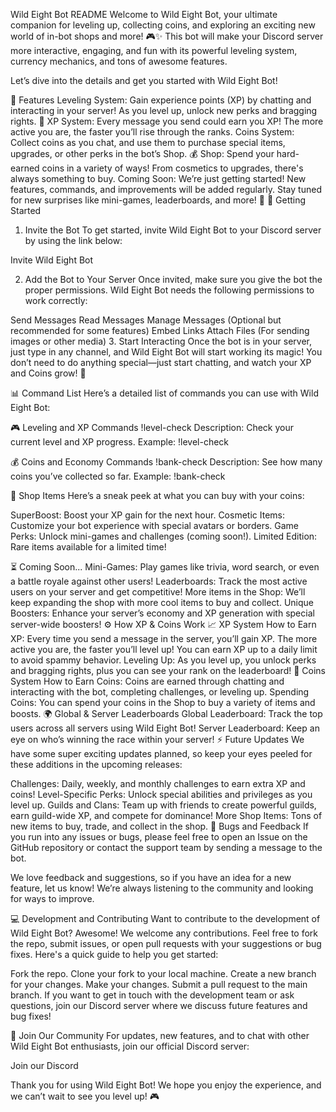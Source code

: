 Wild Eight Bot README
Welcome to Wild Eight Bot, your ultimate companion for leveling up, collecting coins, and exploring an exciting new world of in-bot shops and more! 🎮✨ This bot will make your Discord server more interactive, engaging, and fun with its powerful leveling system, currency mechanics, and tons of awesome features.

Let’s dive into the details and get you started with Wild Eight Bot!

🌟 Features
Leveling System: Gain experience points (XP) by chatting and interacting in your server! As you level up, unlock new perks and bragging rights. 🎉
XP System: Every message you send could earn you XP! The more active you are, the faster you’ll rise through the ranks.
Coins System: Collect coins as you chat, and use them to purchase special items, upgrades, or other perks in the bot’s Shop. 💰
Shop: Spend your hard-earned coins in a variety of ways! From cosmetics to upgrades, there's always something to buy.
Coming Soon: We’re just getting started! New features, commands, and improvements will be added regularly. Stay tuned for new surprises like mini-games, leaderboards, and more! 🚀
🚀 Getting Started
1. Invite the Bot
To get started, invite Wild Eight Bot to your Discord server by using the link below:

Invite Wild Eight Bot

2. Add the Bot to Your Server
Once invited, make sure you give the bot the proper permissions. Wild Eight Bot needs the following permissions to work correctly:

Send Messages
Read Messages
Manage Messages (Optional but recommended for some features)
Embed Links
Attach Files (For sending images or other media)
3. Start Interacting
Once the bot is in your server, just type in any channel, and Wild Eight Bot will start working its magic! You don’t need to do anything special—just start chatting, and watch your XP and Coins grow! 💬

📊 Command List
Here’s a detailed list of commands you can use with Wild Eight Bot:

🎮 Leveling and XP Commands
!level-check
Description: Check your current level and XP progress.
Example: !level-check

💰 Coins and Economy Commands
!bank-check
Description: See how many coins you’ve collected so far.
Example: !bank-check

🛒 Shop Items
Here’s a sneak peek at what you can buy with your coins:

SuperBoost: Boost your XP gain for the next hour.
Cosmetic Items: Customize your bot experience with special avatars or borders.
Game Perks: Unlock mini-games and challenges (coming soon!).
Limited Edition: Rare items available for a limited time!

⏳ Coming Soon...
Mini-Games: Play games like trivia, word search, or even a battle royale against other users!
Leaderboards: Track the most active users on your server and get competitive!
More items in the Shop: We’ll keep expanding the shop with more cool items to buy and collect.
Unique Boosters: Enhance your server’s economy and XP generation with special server-wide boosters!
⚙️ How XP & Coins Work
📈 XP System
How to Earn XP: Every time you send a message in the server, you’ll gain XP. The more active you are, the faster you’ll level up! You can earn XP up to a daily limit to avoid spammy behavior.
Leveling Up: As you level up, you unlock perks and bragging rights, plus you can see your rank on the leaderboard!
💸 Coins System
How to Earn Coins: Coins are earned through chatting and interacting with the bot, completing challenges, or leveling up.
Spending Coins: You can spend your coins in the Shop to buy a variety of items and boosts.
🌍 Global & Server Leaderboards
Global Leaderboard: Track the top users across all servers using Wild Eight Bot!
Server Leaderboard: Keep an eye on who’s winning the race within your server!
⚡ Future Updates
We have some super exciting updates planned, so keep your eyes peeled for these additions in the upcoming releases:

Challenges: Daily, weekly, and monthly challenges to earn extra XP and coins!
Level-Specific Perks: Unlock special abilities and privileges as you level up.
Guilds and Clans: Team up with friends to create powerful guilds, earn guild-wide XP, and compete for dominance!
More Shop Items: Tons of new items to buy, trade, and collect in the shop.
🐛 Bugs and Feedback
If you run into any issues or bugs, please feel free to open an Issue on the GitHub repository or contact the support team by sending a message to the bot.

We love feedback and suggestions, so if you have an idea for a new feature, let us know! We’re always listening to the community and looking for ways to improve.

💻 Development and Contributing
Want to contribute to the development of Wild Eight Bot? Awesome! We welcome any contributions. Feel free to fork the repo, submit issues, or open pull requests with your suggestions or bug fixes. Here's a quick guide to help you get started:

Fork the repo.
Clone your fork to your local machine.
Create a new branch for your changes.
Make your changes.
Submit a pull request to the main branch.
If you want to get in touch with the development team or ask questions, join our Discord server where we discuss future features and bug fixes!

🌟 Join Our Community
For updates, new features, and to chat with other Wild Eight Bot enthusiasts, join our official Discord server:

Join our Discord

Thank you for using Wild Eight Bot! We hope you enjoy the experience, and we can’t wait to see you level up! 🎮
